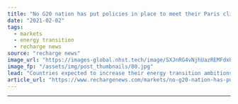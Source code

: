 ```yaml
---
title: "No G20 nation has put policies in place to meet their Paris climate pledges -  BNEF"
date: "2021-02-02"
tags: 
  - markets
  - energy transition
  - recharge news
source: "recharge news"
image_url: "https://images-global.nhst.tech/image/SXJnRG4vNjhUazREMFdxUUsxdUV3Rm1OU2FQTFMzSHNuT2tsd0MvOS9qbz0=/nhst/binary/7330b9edff768db027aff87b0445c0f5"
image_fp: "/assets/img/post_thumbnails/80.jpg"
lead: "Countries expected to increase their energy transition ambitions at COP26 this year yet are still falling short of commitments made five years ago, says analyst"
article_url: "https://www.rechargenews.com/markets/no-g20-nation-has-put-policies-in-place-to-meet-their-paris-climate-pledges-bnef/2-1-955876"
---
```


---
